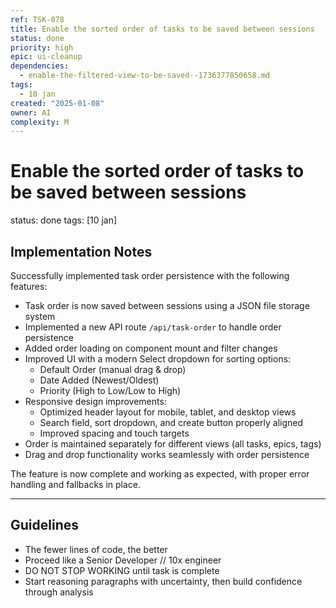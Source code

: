 ```yaml
---
ref: TSK-078
title: Enable the sorted order of tasks to be saved between sessions
status: done
priority: high
epic: ui-cleanup
dependencies:
  - enable-the-filtered-view-to-be-saved--1736377850658.md
tags:
  - 10 jan
created: "2025-01-08"
owner: AI
complexity: M
---
```


# Enable the sorted order of tasks to be saved between sessions

status: done
tags: [10 jan]

## Implementation Notes

Successfully implemented task order persistence with the following features:

- Task order is now saved between sessions using a JSON file storage system
- Implemented a new API route `/api/task-order` to handle order persistence
- Added order loading on component mount and filter changes
- Improved UI with a modern Select dropdown for sorting options:
  - Default Order (manual drag & drop)
  - Date Added (Newest/Oldest)
  - Priority (High to Low/Low to High)
- Responsive design improvements:
  - Optimized header layout for mobile, tablet, and desktop views
  - Search field, sort dropdown, and create button properly aligned
  - Improved spacing and touch targets
- Order is maintained separately for different views (all tasks, epics, tags)
- Drag and drop functionality works seamlessly with order persistence

The feature is now complete and working as expected, with proper error handling and fallbacks in place.

---

## Guidelines

- The fewer lines of code, the better
- Proceed like a Senior Developer // 10x engineer
- DO NOT STOP WORKING until task is complete
- Start reasoning paragraphs with uncertainty, then build confidence through analysis

